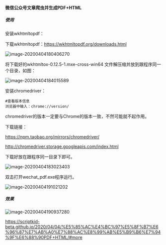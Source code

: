#### 微信公众号文章爬虫并生成PDF+HTML
##### 使用

安装wkhtmltopdf：

下载wkhtmltopdf：https://wkhtmltopdf.org/downloads.html  

![image-20200404180406270](https://scriptkid-beta.github.io/img/%E5%85%AC%E4%BC%97%E5%8F%B7%E6%96%87%E7%AB%A0%E7%88%AC%E8%99%AB%E5%B9%B6%E7%94%9F%E6%88%90PDF+HTML/image-20200404180406270.png)

将下载好的wkhtmltox-0.12.5-1.mxe-cross-win64 文件解压缩并放到跟程序同一个目录，如图：

![image-20200404184015589](https://scriptkid-beta.github.io/img/%E5%85%AC%E4%BC%97%E5%8F%B7%E6%96%87%E7%AB%A0%E7%88%AC%E8%99%AB%E5%B9%B6%E7%94%9F%E6%88%90PDF+HTML/image-20200404184015589.png)

安装chromedriver：

```
#查看版本信息
浏览器中输入：chrome://version/ 
```

chromedriver的版本一定要与Chrome的版本一致，不然可能就不起作用。

下载链接：

https://npm.taobao.org/mirrors/chromedriver/

http://chromedriver.storage.googleapis.com/index.html

下载好放在跟程序同一目录下即可。

![image-20200404183023403](https://scriptkid-beta.github.io/img/%E5%85%AC%E4%BC%97%E5%8F%B7%E6%96%87%E7%AB%A0%E7%88%AC%E8%99%AB%E5%B9%B6%E7%94%9F%E6%88%90PDF+HTML/image-20200404183023403.png)

双击打开wechat_pdf.exe程序运行。

![image-20200404191021202](https://scriptkid-beta.github.io/img/%E5%85%AC%E4%BC%97%E5%8F%B7%E6%96%87%E7%AB%A0%E7%88%AC%E8%99%AB%E5%B9%B6%E7%94%9F%E6%88%90PDF+HTML/image-20200404191021202.png)

##### 效果

![image-20200404190937280](https://scriptkid-beta.github.io/img/%E5%85%AC%E4%BC%97%E5%8F%B7%E6%96%87%E7%AB%A0%E7%88%AC%E8%99%AB%E5%B9%B6%E7%94%9F%E6%88%90PDF+HTML/image-20200404190937280.png)

https://scriptkid-beta.github.io/2020/04/04/%E5%85%AC%E4%BC%97%E5%8F%B7%E6%96%87%E7%AB%A0%E7%88%AC%E8%99%AB%E5%B9%B6%E7%94%9F%E6%88%90PDF+HTML/#more
